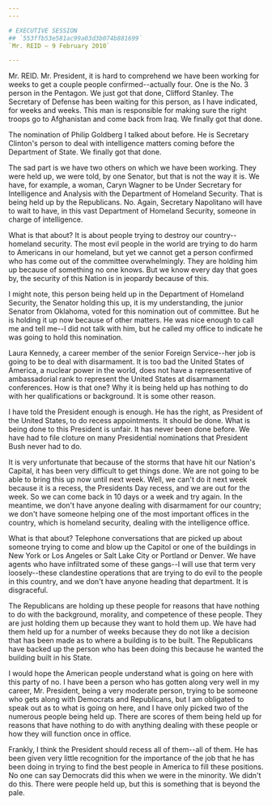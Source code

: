 ```yaml
---
---

# EXECUTIVE SESSION
## `553ffb53e581ac99a03d3b074b881699`
`Mr. REID — 9 February 2010`

---
```



Mr. REID. Mr. President, it is hard to comprehend we have been 
working for weeks to get a couple people confirmed--actually four. One 
is the No. 3 person in the Pentagon. We just got that done, Clifford 
Stanley. The Secretary of Defense has been waiting for this person, as 
I have indicated, for weeks and weeks. This man is responsible for 
making sure the right troops go to Afghanistan and come back from Iraq. 
We finally got that done.

The nomination of Philip Goldberg I talked about before. He is 
Secretary Clinton's person to deal with intelligence matters coming 
before the Department of State. We finally got that done.

The sad part is we have two others on which we have been working. 
They were held up, we were told, by one Senator, but that is not the 
way it is. We have, for example, a woman, Caryn Wagner to be Under 
Secretary for Intelligence and Analysis with the Department of Homeland 
Security. That is being held up by the Republicans. No. Again, 
Secretary Napolitano will have to wait to have, in this vast Department 
of Homeland Security, someone in charge of intelligence.

What is that about? It is about people trying to destroy our 
country--homeland security. The most evil people in the world are 
trying to do harm to Americans in our homeland, but yet we cannot get a 
person confirmed who has come out of the committee overwhelmingly. They 
are holding him up because of something no one knows. But we know every 
day that goes by, the security of this Nation is in jeopardy because of 
this.

I might note, this person being held up in the Department of Homeland 
Security, the Senator holding this up, it is my understanding, the 
junior Senator from Oklahoma, voted for this nomination out of 
committee. But he is holding it up now because of other matters. He was 
nice enough to call me and tell me--I did not talk with him, but he 
called my office to indicate he was going to hold this nomination.

Laura Kennedy, a career member of the senior Foreign Service--her job 
is going to be to deal with disarmament. It is too bad the United 
States of America, a nuclear power in the world, does not have a 
representative of ambassadorial rank to represent the United States at 
disarmament conferences. How is that one? Why it is being held up has 
nothing to do with her qualifications or background. It is some other 
reason.

I have told the President enough is enough. He has the right, as 
President of the United States, to do recess appointments. It should be 
done. What is being done to this President is unfair. It has never been 
done before. We have had to file cloture on many Presidential 
nominations that President Bush never had to do.

It is very unfortunate that because of the storms that have hit our 
Nation's Capital, it has been very difficult to get things done. We are 
not going to be able to bring this up now until next week. Well, we 
can't do it next week because it is a recess, the Presidents Day 
recess, and we are out for the week. So we can come back in 10 days or 
a week and try again. In the meantime, we don't have anyone dealing 
with disarmament for our country; we don't have someone helping one of 
the most important offices in the country, which is homeland security, 
dealing with the intelligence office.

What is that about? Telephone conversations that are picked up about 
someone trying to come and blow up the Capitol or one of the buildings 
in New York or Los Angeles or Salt Lake City or Portland or Denver. We 
have agents who have infiltrated some of these gangs--I will use that 
term very loosely--these clandestine operations that are trying to do 
evil to the people in this country, and we don't have anyone heading 
that department. It is disgraceful.

The Republicans are holding up these people for reasons that have 
nothing to do with the background, morality, and competence of these 
people. They are just holding them up because they want to hold them 
up. We have had them held up for a number of weeks because they do not 
like a decision that has been made as to where a building is to be 
built. The Republicans have backed up the person who has been doing 
this because he wanted the building built in his State.

I would hope the American people understand what is going on here 
with this party of no. I have been a person who has gotten along very 
well in my career, Mr. President, being a very moderate person, trying 
to be someone who gets along with Democrats and Republicans, but I am 
obligated to speak out as to what is going on here, and I have only 
picked two of the numerous people being held up. There are scores of 
them being held up for reasons that have nothing to do with anything 
dealing with these people or how they will function once in office.

Frankly, I think the President should recess all of them--all of 
them. He has been given very little recognition for the importance of 
the job that he has been doing in trying to find the best people in 
America to fill these positions. No one can say Democrats did this when 
we were in the minority. We didn't do this. There were people held up, 
but this is something that is beyond the pale.
